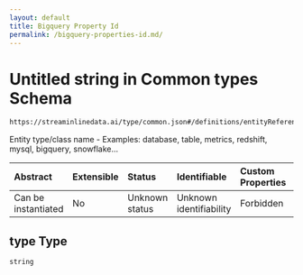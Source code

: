 ```yaml
---
layout: default
title: Bigquery Property Id
permalink: /bigquery-properties-id.md/
---
```

# Untitled string in Common types Schema

```txt
https://streaminlinedata.ai/type/common.json#/definitions/entityReference/properties/type
```

Entity type/class name - Examples: database, table, metrics, redshift, mysql, bigquery, snowflake...

| Abstract            | Extensible | Status         | Identifiable            | Custom Properties | Additional Properties | Access Restrictions | Defined In                                                |
| :------------------ | :--------- | :------------- | :---------------------- | :---------------- | :-------------------- | :------------------ | :-------------------------------------------------------- |
| Can be instantiated | No         | Unknown status | Unknown identifiability | Forbidden         | Allowed               | none                | [common.json*](common.md "open original schema") |

## type Type

`string`
